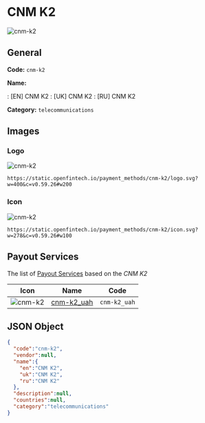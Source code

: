 
# CNM K2 
![cnm-k2](https://static.openfintech.io/payment_methods/cnm-k2/logo.svg?w=400&c=v0.59.26#w200)  

## General 
**Code:** `cnm-k2` 
 
**Name:** 
 
:	[EN] CNM K2 
:	[UK] CNM K2 
:	[RU] CNM K2 
 
**Category:** `telecommunications` 
 

## Images 

### Logo 
![cnm-k2](https://static.openfintech.io/payment_methods/cnm-k2/logo.svg?w=400&c=v0.59.26#w200)  

```
https://static.openfintech.io/payment_methods/cnm-k2/logo.svg?w=400&c=v0.59.26#w200
```  

### Icon 
![cnm-k2](https://static.openfintech.io/payment_methods/cnm-k2/icon.svg?w=278&c=v0.59.26#w100)  

```
https://static.openfintech.io/payment_methods/cnm-k2/icon.svg?w=278&c=v0.59.26#w100
```  

## Payout Services 
 
The list of [Payout Services](/payout-services/) based on the _CNM K2_ 

|Icon|Name|Code| 
|:---:|:---:|:---:| 
|![cnm-k2](https://static.openfintech.io/payout_methods/cnm-k2/icon.svg?w=278&c=v0.59.26#w40) |[cnm-k2_uah](/payout-services/cnm-k2_uah/)|`cnm-k2_uah`| 
 

## JSON Object 

```json
{
  "code":"cnm-k2",
  "vendor":null,
  "name":{
    "en":"CNM K2",
    "uk":"CNM K2",
    "ru":"CNM K2"
  },
  "description":null,
  "countries":null,
  "category":"telecommunications"
}
```  
